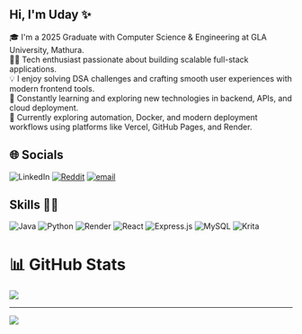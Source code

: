 ## Hi, I'm Uday ​✨​
🎓 I'm a 2025 Graduate with Computer Science & Engineering at GLA University, Mathura.<br/>
👨‍💻 Tech enthusiast passionate about building scalable full-stack applications.<br/>
💡 I enjoy solving DSA challenges and crafting smooth user experiences with modern frontend tools.<br/>
🧠 Constantly learning and exploring new technologies in backend, APIs, and cloud deployment.<br/>
🧪 Currently exploring automation, Docker, and modern deployment workflows using platforms like Vercel, GitHub Pages, and Render.<br/>



## 🌐 Socials
![LinkedIn](https://img.shields.io/badge/LinkedIn-%230077B5.svg?logo=linkedin&logoColor=white) [![Reddit](https://img.shields.io/badge/Reddit-%23FF4500.svg?logo=Reddit&logoColor=white)](https://reddit.com/user/Famous_Cell_5484) [![email](https://img.shields.io/badge/Email-D14836?logo=gmail&logoColor=white)](mailto:udaygarg6789@gmail.com)

## Skills 👩‍💻
![Java](https://img.shields.io/badge/java-%23ED8B00.svg?style=for-the-badge&logo=openjdk&logoColor=white) ![Python](https://img.shields.io/badge/python-3670A0?style=for-the-badge&logo=python&logoColor=ffdd54) ![Render](https://img.shields.io/badge/Render-%46E3B7.svg?style=for-the-badge&logo=render&logoColor=white) ![React](https://img.shields.io/badge/react-%2320232a.svg?style=for-the-badge&logo=react&logoColor=%2361DAFB) ![Express.js](https://img.shields.io/badge/express.js-%23404d59.svg?style=for-the-badge&logo=express&logoColor=%2361DAFB) ![MySQL](https://img.shields.io/badge/mysql-4479A1.svg?style=for-the-badge&logo=mysql&logoColor=white) ![Krita](https://img.shields.io/badge/Krita-203759?style=for-the-badge&logo=krita&logoColor=EEF37B)
# 📊 GitHub Stats

![](https://github-readme-stats.vercel.app/api/top-langs/?username=udaygarg6789&theme=neon&hide_border=true&include_all_commits=false&count_private=false&layout=compact)

---
[![](https://visitcount.itsvg.in/api?id=udaygarg6789&icon=0&color=0)](https://visitcount.itsvg.in)

<!-- Proudly created with GPRM ( https://gprm.itsvg.in ) -->
